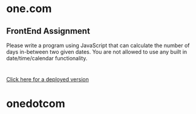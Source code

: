 # one.com
## FrontEnd Assignment 

Please write a program using JavaScript that can calculate the number of days in-between two given dates. You are not allowed to use any built in date/time/calendar functionality.
#
[Click here for a deployed version](https://ylovits.github.io/onedotcom/)
# onedotcom
